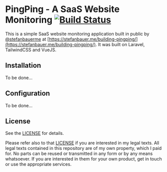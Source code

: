 # PingPing - A SaaS Website Monitoring [![Build Status](https://travis-ci.org/stefanbauer/pingping.svg?branch=master)](https://travis-ci.org/stefanbauer/pingping)

This is a simple SaaS website monitoring application built in public by [@stefanbauerme](https://twitter.com/stefanbauerme) at [https://stefanbauer.me/building-pingping/](https://stefanbauer.me/building-pingping/). It was built on Laravel, TailwindCSS and VueJS.

## Installation

To be done...

## Configuration

To be done...

## License

See the [LICENSE](LICENSE.md) for details.

Please refer also to that [LICENSE](LICENSE.md) if you are interested in my legal texts. All legal texts contained in this repository are of my own property, which I paid for. No parts can be reused or transmitted in any form or by any means whatsoever. If you are interested in them for your own product, get in touch or use the appropriate services.
